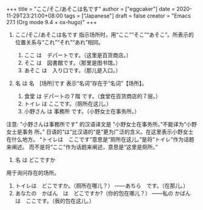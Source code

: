 +++
title = "ここ/そこ/あそこは名です"
author = ["eggcaker"]
date = 2020-11-29T23:21:00+08:00
tags = ["Japanese"]
draft = false
creator = "Emacs 27.1 (Org mode 9.4 + ox-hugo)"
+++

1.  ここ/そこ/あそこは名です
    指示场所时，用“ここ”“そこ”“あそこ”。所表示的位置关系与“これ”“それ”“あれ”相同。
    1.  ここ は　デパートです。（这里是百货商店。）
    2.  そこ は　図書館です。（那里是图书馆。）
    3.  あそこ は　入り口です。（那儿是入口。）

2.  名 は 名　[场所]です 表示“名词”存在于“名词”【场所】。
    1.  食堂 は デパートの７階 です。（食堂在百货商店的７层。）
    2.  トイレ は ここです。（厕所在这儿。）
    3.  小野さん は 事務所 です。（小野女士在事务所。）

注意:
"小野さんは事務所です" 的汉语译文是 "小野女士在事务所。”不能译为“小野女士是事务
所。” 日语的“は”比汉语的“是”更为广泛的含义。在这里表示小野女士在什么地方。
“トイレは　ここです”意思是“厕所在这儿。”是将“トイレ”作为话题来阐述。
而不是将“ここ”作为话题来阐述，意思是“这里是厕所。”

1.  名 は どこですか

用于询问存在的场所。

1.  トイレは　どこですか。（厕所在哪儿？）
    ――あちら　です。（在那儿。）
2.  あなたの　かばん　は　どこですか?（你的包在哪儿？）
    ――私の かばん　は　ここです。（我的包在这儿。）
